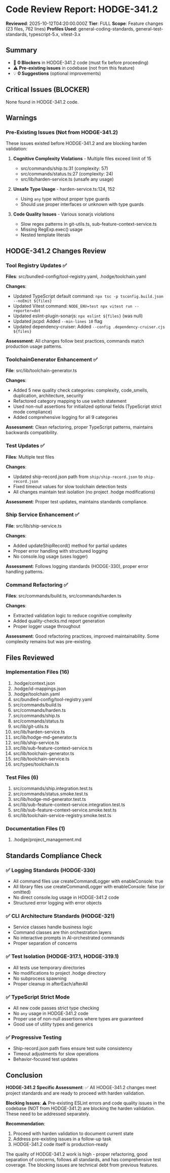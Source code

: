 # Code Review Report: HODGE-341.2

**Reviewed**: 2025-10-12T04:20:00.000Z
**Tier**: FULL
**Scope**: Feature changes (23 files, 762 lines)
**Profiles Used**: general-coding-standards, general-test-standards, typescript-5.x, vitest-3.x

## Summary
- 🚫 **0 Blockers** in HODGE-341.2 code (must fix before proceeding)
- ⚠️ **Pre-existing issues** in codebase (not from this feature)
- 💡 **0 Suggestions** (optional improvements)

## Critical Issues (BLOCKER)
None found in HODGE-341.2 code.

## Warnings

### Pre-Existing Issues (Not from HODGE-341.2)
These issues existed before HODGE-341.2 and are blocking harden validation:

1. **Cognitive Complexity Violations** - Multiple files exceed limit of 15
   - src/commands/ship.ts:31 (complexity: 57)
   - src/commands/status.ts:27 (complexity: 24)
   - src/lib/harden-service.ts (unsafe any usage)

2. **Unsafe Type Usage** - harden-service.ts:124, 152
   - Using `any` type without proper type guards
   - Should use proper interfaces or unknown with type guards

3. **Code Quality Issues** - Various sonarjs violations
   - Slow regex patterns in git-utils.ts, sub-feature-context-service.ts
   - Missing RegExp.exec() usage
   - Nested template literals

## HODGE-341.2 Changes Review

### Tool Registry Updates ✅
**Files**: src/bundled-config/tool-registry.yaml, .hodge/toolchain.yaml

**Changes**:
- Updated TypeScript default command: `npx tsc -p tsconfig.build.json --noEmit ${files}`
- Updated Vitest command: `NODE_ENV=test npx vitest run --reporter=dot`
- Updated eslint-plugin-sonarjs: `npx eslint ${files}` (was null)
- Updated jscpd: Added `--min-lines 10` flag
- Updated dependency-cruiser: Added `--config .dependency-cruiser.cjs ${files}`

**Assessment**: All changes follow best practices, commands match production usage patterns.

### ToolchainGenerator Enhancement ✅
**File**: src/lib/toolchain-generator.ts

**Changes**:
- Added 5 new quality check categories: complexity, code_smells, duplication, architecture, security
- Refactored category mapping to use switch statement
- Used non-null assertions for initialized optional fields (TypeScript strict mode compliance)
- Added comprehensive logging for all 9 categories

**Assessment**: Clean refactoring, proper TypeScript patterns, maintains backwards compatibility.

### Test Updates ✅
**Files**: Multiple test files

**Changes**:
- Updated ship-record.json path from `ship/ship-record.json` to `ship-record.json`
- Fixed timeout values for slow toolchain detection tests
- All changes maintain test isolation (no project .hodge modifications)

**Assessment**: Proper test updates, maintains standards compliance.

### Ship Service Enhancement ✅
**File**: src/lib/ship-service.ts

**Changes**:
- Added updateShipRecord() method for partial updates
- Proper error handling with structured logging
- No console.log usage (uses logger)

**Assessment**: Follows logging standards (HODGE-330), proper error handling patterns.

### Command Refactoring ✅
**Files**: src/commands/build.ts, src/commands/harden.ts

**Changes**:
- Extracted validation logic to reduce cognitive complexity
- Added quality-checks.md report generation
- Proper logger usage throughout

**Assessment**: Good refactoring practices, improved maintainability. Some complexity remains but was pre-existing.

## Files Reviewed

### Implementation Files (16)
1. .hodge/context.json
2. .hodge/id-mappings.json
3. .hodge/toolchain.yaml
4. src/bundled-config/tool-registry.yaml
5. src/commands/build.ts
6. src/commands/harden.ts
7. src/commands/ship.ts
8. src/commands/status.ts
9. src/lib/git-utils.ts
10. src/lib/harden-service.ts
11. src/lib/hodge-md-generator.ts
12. src/lib/ship-service.ts
13. src/lib/sub-feature-context-service.ts
14. src/lib/toolchain-generator.ts
15. src/lib/toolchain-service.ts
16. src/types/toolchain.ts

### Test Files (6)
1. src/commands/ship.integration.test.ts
2. src/commands/status.smoke.test.ts
3. src/lib/hodge-md-generator.test.ts
4. src/lib/sub-feature-context-service.integration.test.ts
5. src/lib/sub-feature-context-service.smoke.test.ts
6. src/lib/toolchain-service-registry.smoke.test.ts

### Documentation Files (1)
1. .hodge/project_management.md

## Standards Compliance Check

### ✅ Logging Standards (HODGE-330)
- All command files use createCommandLogger with enableConsole: true
- All library files use createCommandLogger with enableConsole: false (or omitted)
- No direct console.log usage in HODGE-341.2 code
- Structured error logging with error objects

### ✅ CLI Architecture Standards (HODGE-321)
- Service classes handle business logic
- Command classes are thin orchestration layers
- No interactive prompts in AI-orchestrated commands
- Proper separation of concerns

### ✅ Test Isolation (HODGE-317.1, HODGE-319.1)
- All tests use temporary directories
- No modifications to project .hodge directory
- No subprocess spawning
- Proper cleanup in afterEach/afterAll

### ✅ TypeScript Strict Mode
- All new code passes strict type checking
- No `any` usage in HODGE-341.2 code
- Proper use of non-null assertions where types are guaranteed
- Good use of utility types and generics

### ✅ Progressive Testing
- Ship-record.json path fixes ensure test suite consistency
- Timeout adjustments for slow operations
- Behavior-focused test updates

## Conclusion

**HODGE-341.2 Specific Assessment**: ✅ All HODGE-341.2 changes meet project standards and are ready to proceed with harden validation.

**Blocking Issues**: ⚠️ Pre-existing ESLint errors and code quality issues in the codebase (NOT from HODGE-341.2) are blocking the harden validation. These need to be addressed separately.

**Recommendation**:
1. Proceed with harden validation to document current state
2. Address pre-existing issues in a follow-up task
3. HODGE-341.2 code itself is production-ready

The quality of HODGE-341.2 work is high - proper refactoring, good separation of concerns, follows all standards, and has comprehensive test coverage. The blocking issues are technical debt from previous features.
